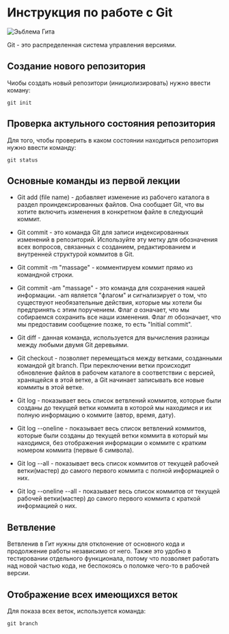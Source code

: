 # Инструкция по работе с Git

![Эьблема Гита](image_git.jpeg)

Git - это распределенная система управления версиями.

## Создание нового репозитория 

Чиобы создать новый репозитори (инициолизировать) нужно ввести коману:

    git init

## Проверка актульного состояния репозитория

Для того, чтобы проверить в каком состоянии находиться репозитория нужно ввести команду:

    git status

## Основные команды из первой лекции

* Git add (file name) - добавляет изменение из рабочего каталога в раздел проиндексированных файлов. Она сообщает Git, что вы хотите включить изменения в конкретном файле в следующий коммит.

 * Git commit - это команда Git для записи индексированных изменений в репозиторий. Используйте эту метку для обозначения всех вопросов, связанных с созданием, редактированием и внутренней структурой коммитов в Git.

  * Git commit -m "massage" - комментируем коммит прямо из командной строки.

* Git commit -am "massage" -  это команда для сохранения нашей информации. -am является "флагом" и сигнализирует о том, что существуют необязательные действия, которые мы хотели бы предпринять с этим поручением. Флаг *a* означает, что мы собираемся сохранить все наши изменения. Флаг *m* обозначает, что мы предоставим сообщение позже, то есть "Initial commit".

* Git diff - данная команда, используется для вычисления разницы между любыми двумя Git деревьями.

 * Git checkout - позволяет перемещаться между ветками, созданными командой git branch. При переключении ветки происходит обновление файлов в рабочем каталоге в соответствии с версией, хранящейся в этой ветке, а Git начинает записывать все новые коммиты в этой ветке.

  * Git log - показывает весь список ветвлений коммитов, которые были созданы до  текущей ветки коммита в которой мы находимся и их полную информацию о коммите (автор, время, дату).

* Git log --oneline - показывает весь список ветвлений коммитов, которые были созданы до текущей ветки коммита в который мы находимся, без отображения информации о коммите с кратким номером коммита (первые 6 символа).

* Git log --all - показывает весь список коммитов от текущей рабочей ветки(мастер) до самого первого коммита с полной информацией о них.

* Git log --oneline --all -  показывает весь список коммитов от текущей рабочей ветки(мастер) до самого первого коммита с краткой информацией о них.

 ## Ветвление 

 Ветвленив в Гит нужны для отклонение от основного кода и продолжение работы независимо от него. Также это удобно в тестировании отдельного функционала, потому что позволяет работать над новой частью кода, не беспокоясь о поломке чего-то в рабочей версии.

## Отображение всех имеющихся веток

 Для показа всех веток, используется команда:

    git branch